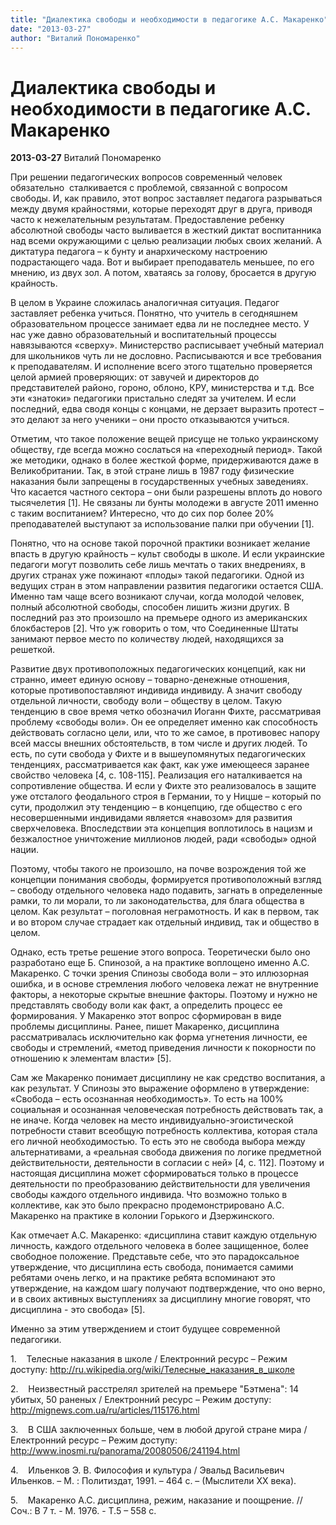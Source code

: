 ```yaml
---
title: "Диалектика свободы и необходимости в педагогике А.С. Макаренко"
date: "2013-03-27"
author: "Виталий Пономаренко"
---
```


# Диалектика свободы и необходимости в педагогике А.С. Макаренко

**2013-03-27** Виталий Пономаренко

При решении педагогических вопросов современный человек обязательно  сталкивается с проблемой, связанной с вопросом свободы. И, как правило, этот вопрос заставляет педагога разрываться между двумя крайностями, которые переходят друг в друга, приводя часто к нежелательным результатам. Предоставление ребенку абсолютной свободы часто выливается в жесткий диктат воспитанника над всеми окружающими с целью реализации любых своих желаний. А диктатура педагога – к бунту и анархическому настроению подрастающего чада. Вот и выбирает преподаватель меньшее, по его мнению, из двух зол. А потом, хватаясь за голову, бросается в другую крайность.

В целом в Украине сложилась аналогичная ситуация. Педагог заставляет ребенка учиться. Понятно, что учитель в сегодняшнем образовательном процессе занимает едва ли не последнее место. У нас уже давно образовательный и воспитательный процессы навязываются «сверху». Министерство расписывает учебный материал для школьников чуть ли не дословно. Расписываются и все требования к преподавателям. И исполнение всего этого тщательно проверяется целой армией проверяющих: от завучей и директоров до представителей районо, гороно, облоно, КРУ, министерства и т.д. Все эти «знатоки» педагогики пристально следят за учителем. И если последний, едва сводя концы с концами, не дерзает выразить протест – это делают за него ученики – они просто отказываются учиться.

Отметим, что такое положение вещей присуще не только украинскому обществу, где всегда можно сослаться на «переходный период». Такой же методики, однако в более жесткой форме, придерживаются даже в Великобритании. Так, в этой стране лишь в 1987 году физические наказания были запрещены в государственных учебных заведениях. Что касается частного сектора – они были разрешены вплоть до нового тысячелетия [1]. Не связаны ли бунты молодежи в августе 2011 именно с таким воспитанием? Интересно, что до сих пор более 20% преподавателей выступают за использование палки при обучении [1].

Понятно, что на основе такой порочной практики возникает желание впасть в другую крайность – культ свободы в школе. И если украинские педагоги могут позволить себе лишь мечтать о таких внедрениях, в других странах уже пожинают «плоды» такой педагогики. Одной из ведущих стран в этом направлении развития педагогики остается США. Именно там чаще всего возникают случаи, когда молодой человек, полный абсолютной свободы, способен лишить жизни других. В последний раз это произошло на премьере одного из американских блокбастеров [2]. Что уж говорить о том, что Соединенные Штаты занимают первое место по количеству людей, находящихся за решеткой.

Развитие двух противоположных педагогических концепций, как ни странно, имеет единую основу – товарно-денежные отношения, которые противопоставляют индивида индивиду. А значит свободу отдельной личности, свободу воли – обществу в целом. Такую тенденцию в свое время четко обозначил Иоганн Фихте, рассматривая проблему «свободы воли». Он ее определяет именно как способность действовать согласно цели, или, что то же самое, в противовес напору всей массы внешних обстоятельств, в том числе и других людей. То есть, по сути свобода у Фихте и в вышеупомянутых педагогических тенденциях, рассматривается как факт, как уже имеющееся заранее свойство человека [4, с. 108-115]. Реализация его наталкивается на сопротивление общества. И если у Фихте это реализовалось в защите уже отсталого феодального строя в Германии, то у Ницше – который по сути, продолжил эту тенденцию – в концепцию, где общество с его несовершенными индивидами является «навозом» для развития сверхчеловека. Впоследствии эта концепция воплотилось в нацизм и безжалостное уничтожение миллионов людей, ради «свободы» одной нации.

Поэтому, чтобы такого не произошло, на почве возрождения той же концепции понимания свободы, формируется противоположный взгляд – свободу отдельного человека надо подавить, загнать в определенные рамки, то ли морали, то ли законодательства, для блага общества в целом. Как результат – поголовная неграмотность. И как в первом, так и во втором случае страдает как отдельный индивид, так и общество в целом.

Однако, есть третье решение этого вопроса. Теоретически было оно разработано еще Б. Спинозой, а на практике воплощено именно А.С. Макаренко. С точки зрения Спинозы свобода воли – это иллюзорная ошибка, и в основе стремления любого человека лежат не внутренние факторы, а некоторые скрытые внешние факторы. Поэтому и нужно не представлять свободу воли как факт, а определить процесс ее формирования. У Макаренко этот вопрос сформирован в виде проблемы дисциплины. Ранее, пишет Макаренко, дисциплина рассматривалась исключительно как форма угнетения личности, ее свободы и стремлений, «метод приведения личности к покорности по отношению к элементам власти» [5].

Сам же Макаренко понимает дисциплину не как средство воспитания, а как результат. У Спинозы это выражение оформлено в утверждение: «Свобода – есть осознанная необходимость». То есть на 100% социальная и осознанная человеческая потребность действовать так, а не иначе. Когда человек на место индивидуально-эгоистической потребности ставит всеобщую потребность коллектива, которая стала его личной необходимостью. То есть это не свобода выбора между альтернативами, а «реальная свобода движения по логике предметной действительности, деятельности в согласии с ней» [4, с. 112]. Поэтому и настоящая дисциплина может сформироваться только в процессе деятельности по преобразованию действительности для увеличения свободы каждого отдельного индивида. Что возможно только в коллективе, как это было прекрасно продемонстрировано А.С. Макаренко на практике в колонии Горького и Дзержинского.

Как отмечает А.С. Макаренко: «дисциплина ставит каждую отдельную личность, каждого отдельного человека в более защищенное, более свободное положение. Представьте себе, что это парадоксальное утверждение, что дисциплина есть свобода, понимается самими ребятами очень легко, и на практике ребята вспоминают это утверждение, на каждом шагу получают подтверждение, что оно верно, и в своих активных выступлениях за дисциплину многие говорят, что дисциплина - это свобода» [5].

Именно за этим утверждением и стоит будущее современной педагогики.



1.    Телесные наказания в школе / Електронний ресурс – Режим доступу: http://ru.wikipedia.org/wiki/Телесные_наказания_в_школе

2.    Неизвестный расстрелял зрителей на премьере "Бэтмена": 14 убитых, 50 раненых / Електронний ресурс – Режим доступу: http://mignews.com.ua/ru/articles/115176.html

3.    В США заключенных больше, чем в любой другой стране мира / Електронний ресурс – Режим доступу: http://www.inosmi.ru/panorama/20080506/241194.html

4.    Ильенков Э. В. Философия и культура / Эвальд Васильевич Ильенков. – М. : Политиздат, 1991. – 464 с. – (Мыслители ХХ века).

5.    Макаренко А.С. дисциплина, режим, наказание и поощрение. // Соч.: В 7 т. - М. 1976. - Т.5 – 558 с.